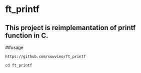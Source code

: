 # ft_printf
## This project is reimplemantation of printf function in C.
##usage
```
https://github.com/sowvino/ft_printf
```
```
cd ft_printf
```
